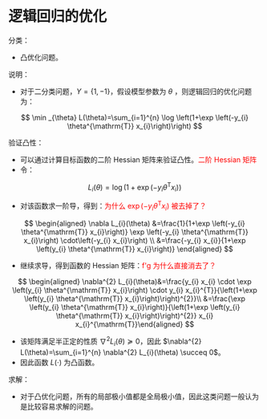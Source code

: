 # 逻辑回归的优化

分类：

- 凸优化问题。

说明：

- 对于二分类问题，$Y=\{1,-1\}$，假设模型参数为 $\theta$ ，则逻辑回归的优化问题为：

$$
\min _{\theta} L(\theta)=\sum_{i=1}^{n} \log \left(1+\exp \left(-y_{i} \theta^{\mathrm{T}} x_{i}\right)\right)
$$

验证凸性：

- 可以通过计算目标函数的二阶 Hessian 矩阵来验证凸性。<span style="color:red;">二阶 Hessian 矩阵</span>
- 令：

$$
L_{i}(\theta)=\log \left(1+\exp \left(-y_{i} \theta^{\mathrm{T}} x_{i}\right)\right)
$$

- 对该函数求一阶导，得到：<span style="color:red;">为什么 $\exp \left(-y_{i} \theta^{\mathrm{T}} x_{i}\right)$ 被去掉了？</span>

$$
\begin{aligned} \nabla L_{i}(\theta) &=\frac{1}{1+\exp \left(-y_{i} \theta^{\mathrm{T}} x_{i}\right)} \exp \left(-y_{i} \theta^{\mathrm{T}} x_{i}\right) \cdot\left(-y_{i} x_{i}\right) \\ &=\frac{-y_{i} x_{i}}{1+\exp \left(y_{i} \theta^{\mathrm{T}} x_{i}\right)} \end{aligned}
$$

- 继续求导，得到函数的 Hessian 矩阵：<span style="color:red;">f'g 为什么直接消去了？</span>

$$
\begin{aligned}
\nabla^{2} L_{i}(\theta)&=\frac{y_{i} x_{i} \cdot \exp \left(y_{i} \theta^{\mathrm{T}} x_{i}\right) \cdot y_{i} x_{i}^{T}}{\left(1+\exp \left(y_{i} \theta^{\mathrm{T}} x_{i}\right)\right)^{2}}\\
&=\frac{\exp \left(y_{i} \theta^{\mathrm{T}} x_{i}\right)}{\left(1+\exp \left(y_{i} \theta^{\mathrm{T}} x_{i}\right)\right)^{2}} x_{i} x_{i}^{\mathrm{T}}\end{aligned}
$$

- 该矩阵满足半正定的性质 $\nabla^{2} L_{i}(\theta) \succeq 0$，因此 $\nabla^{2} L(\theta)=\sum_{i=1}^{n} \nabla^{2} L_{i}(\theta) \succeq 0$。
- 因此函数 $L(\cdot)$ 为凸函数。


求解：

- 对于凸优化问题，所有的局部极小值都是全局极小值，因此这类问题一般认为是比较容易求解的问题。
